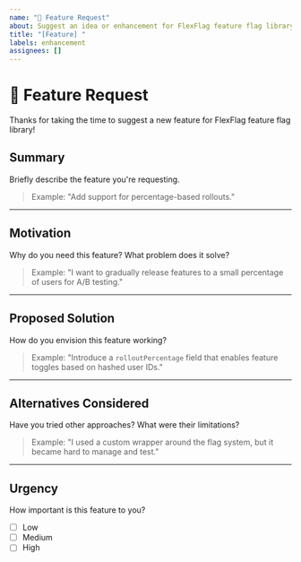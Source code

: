 ```yaml
---
name: "🌟 Feature Request"
about: Suggest an idea or enhancement for FlexFlag feature flag library
title: "[Feature] "
labels: enhancement
assignees: []
---
```


# 🌟 Feature Request
 
Thanks for taking the time to suggest a new feature for FlexFlag feature flag library!

## Summary

Briefly describe the feature you're requesting.

> Example: "Add support for percentage-based rollouts."

---

## Motivation

Why do you need this feature? What problem does it solve?

> Example: "I want to gradually release features to a small percentage of users for A/B testing."

---

## Proposed Solution

How do you envision this feature working?

> Example: "Introduce a `rolloutPercentage` field that enables feature toggles based on hashed user IDs."

---

## Alternatives Considered

Have you tried other approaches? What were their limitations?

> Example: "I used a custom wrapper around the flag system, but it became hard to manage and test."

---

## Urgency

How important is this feature to you?

- [ ] Low
- [ ] Medium
- [ ] High
